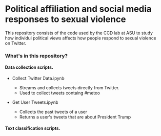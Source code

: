 # Political affiliation and social media responses to sexual violence

This repository consists of the code used by the CCD lab at ASU to study how individul political views affects how people respond to sexual violence on Twitter. 


### What's in this repository?
#### Data collection scripts. 
- Collect Twitter Data.ipynb
  - Streams and collects tweets directly from Twitter. 
  - Used to collect tweets containg #metoo
  
- Get User Tweets.ipynb
  - Collects the past tweets of a user
  - Returns a user's tweets that are about President Trump

#### Text classification scripts.

